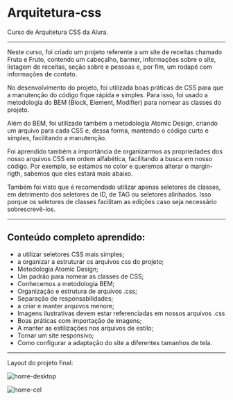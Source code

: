 # Arquitetura-css
Curso de Arquitetura CSS da Alura. 

********

<p>Neste curso, foi criado um projeto referente a um site de receitas chamado Fruta e Fruto, contendo um cabeçalho, banner, informações sobre o site, listagem de receitas, seção sobre e pessoas e, por fim, um rodapé com informações de contato. </p>

<p> No desenvolvimento do projeto, foi utilizada boas práticas de CSS para que a manutenção do código fique rápida e simples. Para isso, foi usado a metodologia do BEM (Block, Element, Modifier) para nomear as classes do projeto.</p>

<p> Além do BEM, foi utilizado também a metodologia Atomic Design, criando um arquivo para cada CSS e, dessa forma, mantendo o código curto e simples, facilitando a manutenção.</p>

<p> Foi aprendido também a importância de organizarmos as propriedades dos nosso arquivos CSS em ordem alfabética, facilitando a busca em nosso código. Por exemplo, se estamos no color e queremos alterar o margin-rigth, sabemos que eles estará mais abaixo. </P>

<p> Também foi visto  que é recomendado utilizar apenas seletores de classes, em detrimento dos seletores de ID, de TAG ou seletores alinhados. Isso porque os seletores de classes facilitam as edições caso seja necessário sobrescrevê-los.</p>

********

## Conteúdo completo aprendido: 

* a utilizar seletores CSS mais simples;
* a organizar a estruturar os arquivos css do projeto;
* Metodologia Atomic Design;
* Um padrão para nomear as classes de CSS;
* Conhecemos a metodologia BEM;
* Organização e estrutura de arquivos .css;
* Separação de responsabilidades;
* a criar e manter arquivos menore;
* Imagens ilustrativas devem estar referenciadas em nossos arquivos .css
* Boas práticas com importação de imagens;
* A manter as estilizações nos arquivos de estilo;
* Tornar um site responsivo;
* Como configurar a adaptação do site a diferentes tamanhos de tela.

*********

Layout do projeto final: 


![home-desktop](https://user-images.githubusercontent.com/103619448/200941998-2e387452-b9d6-44e2-955d-343857439591.png)

![home-cel](https://user-images.githubusercontent.com/103619448/200942003-69b38ebf-d961-4a6a-a3fe-988c0d2fde25.png)








